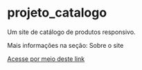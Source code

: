 # projeto_catalogo
Um site de catálogo de produtos responsivo.

Mais informações na seção: Sobre o site

<a href="https://hitalo-lima.github.io/projeto_catalogo/">Acesse por meio deste link
<a>